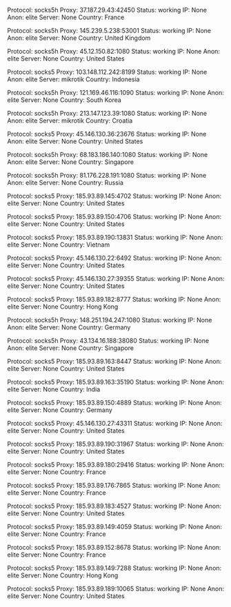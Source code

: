 Protocol: socks5h
Proxy: 37.187.29.43:42450
Status: working
IP: None
Anon: elite
Server: None
Country: France

Protocol: socks5h
Proxy: 145.239.5.238:53001
Status: working
IP: None
Anon: elite
Server: None
Country: United Kingdom

Protocol: socks5h
Proxy: 45.12.150.82:1080
Status: working
IP: None
Anon: elite
Server: None
Country: United States

Protocol: socks5
Proxy: 103.148.112.242:8199
Status: working
IP: None
Anon: elite
Server: mikrotik
Country: Indonesia

Protocol: socks5h
Proxy: 121.169.46.116:1090
Status: working
IP: None
Anon: elite
Server: None
Country: South Korea

Protocol: socks5h
Proxy: 213.147.123.39:1080
Status: working
IP: None
Anon: elite
Server: mikrotik
Country: Croatia

Protocol: socks5
Proxy: 45.146.130.36:23676
Status: working
IP: None
Anon: elite
Server: None
Country: United States

Protocol: socks5h
Proxy: 68.183.186.140:1080
Status: working
IP: None
Anon: elite
Server: None
Country: Singapore

Protocol: socks5h
Proxy: 81.176.228.191:1080
Status: working
IP: None
Anon: elite
Server: None
Country: Russia

Protocol: socks5
Proxy: 185.93.89.145:4702
Status: working
IP: None
Anon: elite
Server: None
Country: United States

Protocol: socks5
Proxy: 185.93.89.150:4706
Status: working
IP: None
Anon: elite
Server: None
Country: United States

Protocol: socks5
Proxy: 185.93.89.190:13831
Status: working
IP: None
Anon: elite
Server: None
Country: Vietnam

Protocol: socks5
Proxy: 45.146.130.22:6492
Status: working
IP: None
Anon: elite
Server: None
Country: United States

Protocol: socks5
Proxy: 45.146.130.27:39355
Status: working
IP: None
Anon: elite
Server: None
Country: United States

Protocol: socks5
Proxy: 185.93.89.182:8777
Status: working
IP: None
Anon: elite
Server: None
Country: Hong Kong

Protocol: socks5h
Proxy: 148.251.194.247:1080
Status: working
IP: None
Anon: elite
Server: None
Country: Germany

Protocol: socks5h
Proxy: 43.134.16.188:38080
Status: working
IP: None
Anon: elite
Server: None
Country: Singapore

Protocol: socks5
Proxy: 185.93.89.163:8447
Status: working
IP: None
Anon: elite
Server: None
Country: United States

Protocol: socks5
Proxy: 185.93.89.163:35190
Status: working
IP: None
Anon: elite
Server: None
Country: India

Protocol: socks5
Proxy: 185.93.89.150:4889
Status: working
IP: None
Anon: elite
Server: None
Country: Germany

Protocol: socks5
Proxy: 45.146.130.27:43311
Status: working
IP: None
Anon: elite
Server: None
Country: United States

Protocol: socks5
Proxy: 185.93.89.190:31967
Status: working
IP: None
Anon: elite
Server: None
Country: United States

Protocol: socks5
Proxy: 185.93.89.180:29416
Status: working
IP: None
Anon: elite
Server: None
Country: France

Protocol: socks5
Proxy: 185.93.89.176:7865
Status: working
IP: None
Anon: elite
Server: None
Country: France

Protocol: socks5
Proxy: 185.93.89.183:4527
Status: working
IP: None
Anon: elite
Server: None
Country: United States

Protocol: socks5
Proxy: 185.93.89.149:4059
Status: working
IP: None
Anon: elite
Server: None
Country: France

Protocol: socks5
Proxy: 185.93.89.152:8678
Status: working
IP: None
Anon: elite
Server: None
Country: France

Protocol: socks5
Proxy: 185.93.89.149:7288
Status: working
IP: None
Anon: elite
Server: None
Country: Hong Kong

Protocol: socks5
Proxy: 185.93.89.189:10065
Status: working
IP: None
Anon: elite
Server: None
Country: United States

